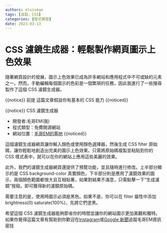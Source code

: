 ```yaml
---
authors: elvismao
tags: [自製，CSS]
categories: [程式開發]
date: 2023-03-13
---
```


# CSS 濾鏡生成器：輕鬆製作網頁圖示上色效果

隨著網頁設計的發展，圖示上色效果已成為許多網站和應用程式中不可或缺的元素之一。然而，手動編輯每個圖示的色彩是一個繁瑣的任務，因此我進行了一些搜尋製作了這個 CSS 濾鏡生成器。

{{notice}}
前提
這篇文章假設你有基本的 CSS 能力
{{noticed}}

{{notice}}
CSS 濾鏡生成器

- 開發者:毛哥EM(我)
- 程式類型：免費開源網站
- 網站位置：[毛哥EM的基地](https://Edit-Mr.github.io/code/svg-filter)
  {{noticed}}

這個濾鏡生成器網頁讓你輸入顏色或使用顏色選擇器，然後生成 CSS filter 原始碼，讓你輕鬆地創造出完美的圖示上色效果。只需將原始碼複製並粘貼到你的 CSS 樣式表中，就可以在你的網站上應用這些美麗的效果。

此外，我們的濾鏡生成器網頁還提供了預覽功能，並且隨時進行修改。上半部分顯示的是 CSS background-color 真實顏色，下半部分則是應用了濾鏡效果的圖示，兩個顏色範圍都很大且互相貼著，如果對結果不滿意，只需點擊一下“生成濾鏡”按鈕，即可獲得新的濾鏡原始碼。

需要注意的是，使用時圖示必須是黑色。如果不是，你可以在 filter 屬性中添加 brightness(0) saturate(100%)，先將它們塗黑。

希望這個 CSS 濾鏡生成器能夠節省你的時間並讓你的網站圖示更加美觀和獨特。如果你覺得這篇文章有幫助到你歡迎在[Instagram](https://instagram.com/em.tec.blog)或[Google 新聞](https://news.google.com/s/CBIwgtnWzKAB?sceid=TW:zh-Hant&sceid=TW:zh-Hant&r=11&oc=1)追蹤毛哥EM資訊密技
